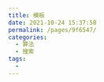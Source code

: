 ```yaml
---
title: 模板
date: 2021-10-24 15:37:58
permalink: /pages/9f6547/
categories:
  - 算法
  - 搜索
tags:
  - 
---
```

